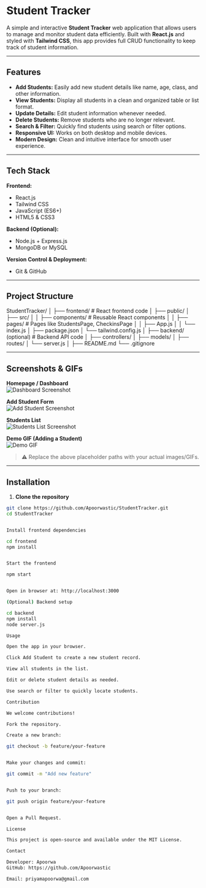 # Student Tracker

A simple and interactive **Student Tracker** web application that allows users to manage and monitor student data efficiently. Built with **React.js** and styled with **Tailwind CSS**, this app provides full CRUD functionality to keep track of student information.

---

## Features

- **Add Students:** Easily add new student details like name, age, class, and other information.  
- **View Students:** Display all students in a clean and organized table or list format.  
- **Update Details:** Edit student information whenever needed.  
- **Delete Students:** Remove students who are no longer relevant.  
- **Search & Filter:** Quickly find students using search or filter options.  
- **Responsive UI:** Works on both desktop and mobile devices.  
- **Modern Design:** Clean and intuitive interface for smooth user experience.  

---

## Tech Stack

**Frontend:**

- React.js  
- Tailwind CSS  
- JavaScript (ES6+)  
- HTML5 & CSS3  

**Backend (Optional):**

- Node.js + Express.js  
- MongoDB or MySQL  

**Version Control & Deployment:**

- Git & GitHub  

---

## Project Structure
StudentTracker/
│
├── frontend/ # React frontend code
│ ├── public/
│ ├── src/
│ │ ├── components/ # Reusable React components
│ │ ├── pages/ # Pages like StudentsPage, CheckinsPage
│ │ ├── App.js
│ │ └── index.js
│ ├── package.json
│ └── tailwind.config.js
│
├── backend/ (optional) # Backend API code
│ ├── controllers/
│ ├── models/
│ ├── routes/
│ └── server.js
│
├── README.md
└── .gitignore


---

## Screenshots & GIFs

**Homepage / Dashboard**  
![Dashboard Screenshot](assets/screenshots/dashboard.png)  

**Add Student Form**  
![Add Student Screenshot](assets/screenshots/add-student.png)  

**Students List**  
![Students List Screenshot](assets/screenshots/students-list.png)  

**Demo GIF (Adding a Student)**  
![Demo GIF](assets/gifs/add-student-demo.gif)  

> ⚠️ Replace the above placeholder paths with your actual images/GIFs.

---

## Installation

1. **Clone the repository**
```bash
git clone https://github.com/Apoorwastic/StudentTracker.git
cd StudentTracker


Install frontend dependencies

cd frontend
npm install


Start the frontend

npm start


Open in browser at: http://localhost:3000

(Optional) Backend setup

cd backend
npm install
node server.js

Usage

Open the app in your browser.

Click Add Student to create a new student record.

View all students in the list.

Edit or delete student details as needed.

Use search or filter to quickly locate students.

Contribution

We welcome contributions!

Fork the repository.

Create a new branch:

git checkout -b feature/your-feature


Make your changes and commit:

git commit -m "Add new feature"


Push to your branch:

git push origin feature/your-feature


Open a Pull Request.

License

This project is open-source and available under the MIT License.

Contact

Developer: Apoorwa 
GitHub: https://github.com/Apoorwastic

Email: priyamapoorwa@gmail.com
